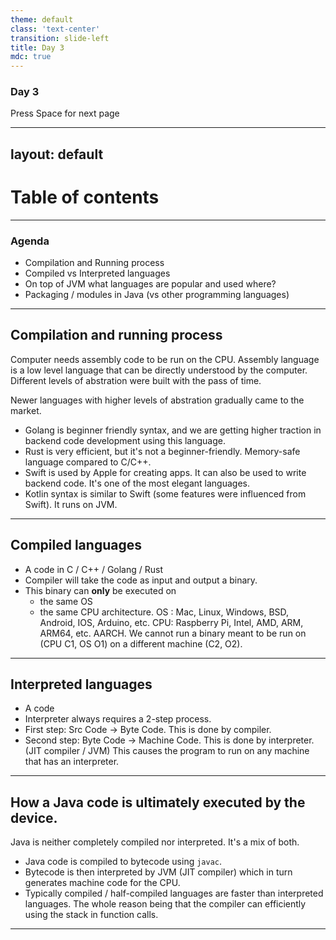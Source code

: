```yaml
---
theme: default
class: 'text-center'
transition: slide-left
title: Day 3
mdc: true
---
```


### Day 3

<div class="pt-12">
  <span @click="$slidev.nav.next" class="px-2 py-1 rounded cursor-pointer" flex="~ justify-center items-center gap-2" hover="bg-white bg-opacity-10">
    Press Space for next page <div class="i-carbon:arrow-right inline-block"/>
  </span>
</div>

---
layout: default
---

# Table of contents


<Toc maxDepth="1"></Toc>

---

### Agenda

- Compilation and Running process
- Compiled vs Interpreted languages
- On top of JVM what languages are popular and used where?
- Packaging / modules in Java (vs other programming languages)

---

## Compilation and running process

Computer needs assembly code to be run on the CPU.
Assembly language is a low level language that can be directly understood by the computer.
Different levels of abstration were built with the pass of time.

Newer languages with higher levels of abstration gradually came to the market.

- Golang is beginner friendly syntax, and we are getting higher traction in backend code development using this language.
- Rust is very efficient, but it's not a beginner-friendly. Memory-safe language compared to C/C++.
- Swift is used by Apple for creating apps. It can also be used to write backend code. It's one of the most elegant languages.
- Kotlin syntax is similar to Swift (some features were influenced from Swift). It runs on JVM.

---

## Compiled languages

- A code in C / C++ / Golang / Rust
- Compiler will take the code as input and output a binary.
- This binary can **only** be executed on 
   + the same OS
   + the same CPU architecture.
  OS : Mac, Linux, Windows, BSD, Android, IOS, Arduino, etc.
  CPU: Raspberry Pi, Intel, AMD, ARM, ARM64, etc. AARCH.
  We cannot run a binary meant to be run on (CPU C1, OS O1) on a different machine (C2, O2).

---

## Interpreted languages

- A code
- Interpreter always requires a 2-step process.
- First step: Src Code -> Byte Code.
  This is done by compiler.
- Second step: Byte Code -> Machine Code.
  This is done by interpreter. (JIT compiler / JVM)
  This causes the program to run on any machine that has an interpreter.

---

## How a Java code is ultimately executed by the device.

Java is neither completely compiled nor interpreted. It's a mix of both.
- Java code is compiled to bytecode using `javac`.
- Bytecode is then interpreted by JVM (JIT compiler) which in turn generates machine code for the CPU.
- Typically compiled / half-compiled languages are faster than interpreted languages. The whole reason being that the compiler can efficiently using the stack in function calls.

---

